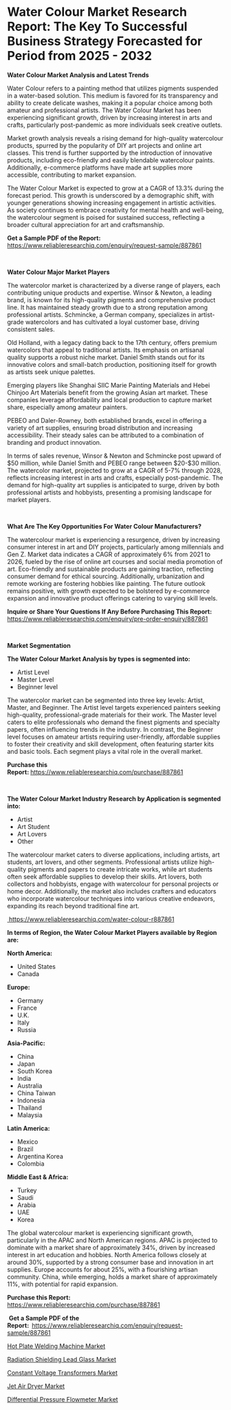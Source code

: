 <p><h1>Water Colour Market Research Report: The Key To Successful Business Strategy Forecasted for Period from 2025 - 2032</h1></p><p><strong>Water Colour Market Analysis and Latest Trends</strong></p>
<p><p>Water Colour refers to a painting method that utilizes pigments suspended in a water-based solution. This medium is favored for its transparency and ability to create delicate washes, making it a popular choice among both amateur and professional artists. The Water Colour Market has been experiencing significant growth, driven by increasing interest in arts and crafts, particularly post-pandemic as more individuals seek creative outlets.</p><p>Market growth analysis reveals a rising demand for high-quality watercolour products, spurred by the popularity of DIY art projects and online art classes. This trend is further supported by the introduction of innovative products, including eco-friendly and easily blendable watercolour paints. Additionally, e-commerce platforms have made art supplies more accessible, contributing to market expansion.</p><p>The Water Colour Market is expected to grow at a CAGR of 13.3% during the forecast period. This growth is underscored by a demographic shift, with younger generations showing increasing engagement in artistic activities. As society continues to embrace creativity for mental health and well-being, the watercolour segment is poised for sustained success, reflecting a broader cultural appreciation for art and craftsmanship.</p></p>
<p><strong>Get a Sample PDF of the Report:&nbsp;</strong> <a href="https://www.reliableresearchiq.com/enquiry/request-sample/887861?utm_campaign=2243&utm_medium=2&utm_source=Github&utm_content=ia&utm_term=30012025&utm_id=water-colour">https://www.reliableresearchiq.com/enquiry/request-sample/887861</a></p>
<p>&nbsp;</p>
<p><strong>Water Colour Major Market Players</strong></p>
<p><p>The watercolor market is characterized by a diverse range of players, each contributing unique products and expertise. Winsor & Newton, a leading brand, is known for its high-quality pigments and comprehensive product line. It has maintained steady growth due to a strong reputation among professional artists. Schmincke, a German company, specializes in artist-grade watercolors and has cultivated a loyal customer base, driving consistent sales.</p><p>Old Holland, with a legacy dating back to the 17th century, offers premium watercolors that appeal to traditional artists. Its emphasis on artisanal quality supports a robust niche market. Daniel Smith stands out for its innovative colors and small-batch production, positioning itself for growth as artists seek unique palettes. </p><p>Emerging players like Shanghai SIIC Marie Painting Materials and Hebei Chinjoo Art Materials benefit from the growing Asian art market. These companies leverage affordability and local production to capture market share, especially among amateur painters.</p><p>PEBEO and Daler-Rowney, both established brands, excel in offering a variety of art supplies, ensuring broad distribution and increasing accessibility. Their steady sales can be attributed to a combination of branding and product innovation.</p><p>In terms of sales revenue, Winsor & Newton and Schmincke post upward of $50 million, while Daniel Smith and PEBEO range between $20-$30 million. The watercolor market, projected to grow at a CAGR of 5-7% through 2028, reflects increasing interest in arts and crafts, especially post-pandemic. The demand for high-quality art supplies is anticipated to surge, driven by both professional artists and hobbyists, presenting a promising landscape for market players.</p></p>
<p>&nbsp;</p>
<p><strong>What Are The Key Opportunities For Water Colour Manufacturers?</strong></p>
<p><p>The watercolour market is experiencing a resurgence, driven by increasing consumer interest in art and DIY projects, particularly among millennials and Gen Z. Market data indicates a CAGR of approximately 6% from 2021 to 2026, fueled by the rise of online art courses and social media promotion of art. Eco-friendly and sustainable products are gaining traction, reflecting consumer demand for ethical sourcing. Additionally, urbanization and remote working are fostering hobbies like painting. The future outlook remains positive, with growth expected to be bolstered by e-commerce expansion and innovative product offerings catering to varying skill levels.</p></p>
<p><strong>Inquire or Share Your Questions If Any Before Purchasing This Report:</strong> <a href="https://www.reliableresearchiq.com/enquiry/pre-order-enquiry/887861?utm_campaign=2243&utm_medium=2&utm_source=Github&utm_content=ia&utm_term=30012025&utm_id=water-colour">https://www.reliableresearchiq.com/enquiry/pre-order-enquiry/887861</a></p>
<p>&nbsp;</p>
<p><strong>Market Segmentation</strong></p>
<p><strong>The Water Colour Market Analysis by types is segmented into:</strong></p>
<p><ul><li>Artist Level</li><li>Master Level</li><li>Beginner level</li></ul></p>
<p><p>The watercolor market can be segmented into three key levels: Artist, Master, and Beginner. The Artist level targets experienced painters seeking high-quality, professional-grade materials for their work. The Master level caters to elite professionals who demand the finest pigments and specialty papers, often influencing trends in the industry. In contrast, the Beginner level focuses on amateur artists requiring user-friendly, affordable supplies to foster their creativity and skill development, often featuring starter kits and basic tools. Each segment plays a vital role in the overall market.</p></p>
<p><strong>Purchase this Report:&nbsp;</strong><a href="https://www.reliableresearchiq.com/purchase/887861?utm_campaign=2243&utm_medium=2&utm_source=Github&utm_content=ia&utm_term=30012025&utm_id=water-colour">https://www.reliableresearchiq.com/purchase/887861</a></p>
<p>&nbsp;</p>
<p><strong>The Water Colour Market Industry Research by Application is segmented into:</strong></p>
<p><ul><li>Artist</li><li>Art Student</li><li>Art Lovers</li><li>Other</li></ul></p>
<p><p>The watercolour market caters to diverse applications, including artists, art students, art lovers, and other segments. Professional artists utilize high-quality pigments and papers to create intricate works, while art students often seek affordable supplies to develop their skills. Art lovers, both collectors and hobbyists, engage with watercolour for personal projects or home decor. Additionally, the market also includes crafters and educators who incorporate watercolour techniques into various creative endeavors, expanding its reach beyond traditional fine art.</p></p>
<p><a href="https://www.reliableresearchiq.com/water-colour-r887861?utm_campaign=2243&utm_medium=2&utm_source=Github&utm_content=ia&utm_term=30012025&utm_id=water-colour">&nbsp;https://www.reliableresearchiq.com/water-colour-r887861</a></p>
<p><strong>In terms of Region, the Water Colour Market Players available by Region are:</strong></p>
<p>
    <p> <strong> North America: </strong>
        <ul>
            <li>United States</li>
            <li>Canada</li>
        </ul>
        </p> 
    <p> <strong> Europe: </strong>
        <ul>
            <li>Germany</li>
            <li>France</li>
            <li>U.K.</li>
            <li>Italy</li>
            <li>Russia</li>
        </ul>
        </p> 
    <p> <strong> Asia-Pacific: </strong>
        <ul>
            <li>China</li>
            <li>Japan</li>
            <li>South Korea</li>
            <li>India</li>
            <li>Australia</li>
            <li>China Taiwan</li>
            <li>Indonesia</li>
            <li>Thailand</li>
            <li>Malaysia</li>
        </ul>
        </p> 
    <p> <strong> Latin America: </strong>
        <ul>
            <li>Mexico</li>
            <li>Brazil</li>
            <li>Argentina Korea</li>
            <li>Colombia</li>
        </ul>
        </p> 
    <p> <strong> Middle East & Africa: </strong>
        <ul>
            <li>Turkey</li>
            <li>Saudi</li>
            <li>Arabia</li>
            <li>UAE</li>
            <li>Korea</li>
        </ul>
    </p>
    </p>
<p><p>The global watercolour market is experiencing significant growth, particularly in the APAC and North American regions. APAC is projected to dominate with a market share of approximately 34%, driven by increased interest in art education and hobbies. North America follows closely at around 30%, supported by a strong consumer base and innovation in art supplies. Europe accounts for about 25%, with a flourishing artisan community. China, while emerging, holds a market share of approximately 11%, with potential for rapid expansion.</p></p>
<p><strong>Purchase this Report: </strong><a href="https://www.reliableresearchiq.com/purchase/887861?utm_campaign=2243&utm_medium=2&utm_source=Github&utm_content=ia&utm_term=30012025&utm_id=water-colour">https://www.reliableresearchiq.com/purchase/887861</a></p>
<p>&nbsp;<strong>Get a Sample PDF of the Report:&nbsp;&nbsp;</strong><a href="https://www.reliableresearchiq.com/enquiry/request-sample/887861?utm_campaign=2243&utm_medium=2&utm_source=Github&utm_content=ia&utm_term=30012025&utm_id=water-colour">https://www.reliableresearchiq.com/enquiry/request-sample/887861</a></p>
<p><strong></strong></p>
<p><p><a href="https://www.linkedin.com/pulse/hot-plate-welding-machine-market-surge-119-cagr-growth-mzife?utm_campaign=2243&utm_medium=2&utm_source=Github&utm_content=ia&utm_term=30012025&utm_id=water-colour">Hot Plate Welding Machine Market</a></p><p><a href="https://github.com/abuugjetaj/Market-Research-Report-List-1/blob/main/radiation-shielding-lead-glass-market.md?utm_campaign=2243&utm_medium=2&utm_source=Github&utm_content=ia&utm_term=30012025&utm_id=water-colour">Radiation Shielding Lead Glass Market</a></p><p><a href="https://www.linkedin.com/pulse/revenue-projections-constant-voltage-transformers-ejwpc?utm_campaign=2243&utm_medium=2&utm_source=Github&utm_content=ia&utm_term=30012025&utm_id=water-colour">Constant Voltage Transformers Market</a></p><p><a href="https://github.com/rabiumofer/Market-Research-Report-List-1/blob/main/jet-air-dryer-market.md?utm_campaign=2243&utm_medium=2&utm_source=Github&utm_content=ia&utm_term=30012025&utm_id=water-colour">Jet Air Dryer Market</a></p><p><a href="https://www.linkedin.com/pulse/differential-pressure-flowmeter-market-growth-study-provides-atu3e?utm_campaign=2243&utm_medium=2&utm_source=Github&utm_content=ia&utm_term=30012025&utm_id=water-colour">Differential Pressure Flowmeter Market</a></p></p>